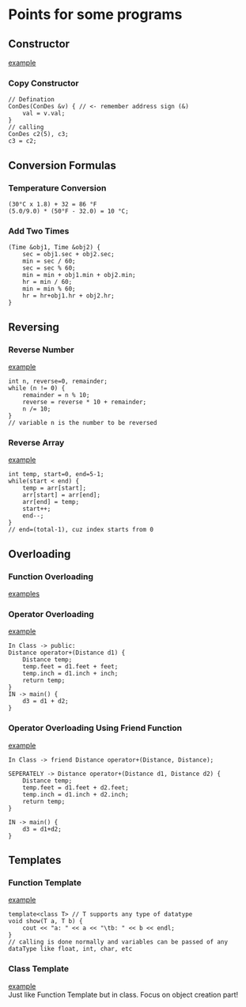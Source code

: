 # Points for some programs

## Constructor
[example](../past-questions/2079/3.cpp)
### Copy Constructor
```
// Defination
ConDes(ConDes &v) { // <- remember address sign (&)
    val = v.val;
}
// calling
ConDes c2(5), c3;
c3 = c2;
```

## Conversion Formulas
### Temperature Conversion
```
(30°C x 1.8) + 32 = 86 °F
(5.0/9.0) * (50°F - 32.0) = 10 °C;
```

### Add Two Times
```
(Time &obj1, Time &obj2) {
    sec = obj1.sec + obj2.sec;
    min = sec / 60;
    sec = sec % 60;
    min = min + obj1.min + obj2.min;
    hr = min / 60;
    min = min % 60;
    hr = hr+obj1.hr + obj2.hr;
}
```

## Reversing
### Reverse Number
[example](reversing/reverseNumber.cpp)
```
int n, reverse=0, remainder;
while (n != 0) {
    remainder = n % 10;
    reverse = reverse * 10 + remainder;
    n /= 10;
}
// variable n is the number to be reversed
```


### Reverse Array
[example](reversing/reverseArray.cpp)
```
int temp, start=0, end=5-1;
while(start < end) {
    temp = arr[start];
    arr[start] = arr[end];
    arr[end] = temp;
    start++;
    end--;
}
// end=(total-1), cuz index starts from 0
```

## Overloading
### Function Overloading
[examples](../lab-2)

### Operator Overloading
[example](overloading/opOverloading.cpp)
```
In Class -> public:
Distance operator+(Distance d1) {
    Distance temp;
    temp.feet = d1.feet + feet;
    temp.inch = d1.inch + inch;
    return temp;
}
IN -> main() {
    d3 = d1 + d2;
}
```

### Operator Overloading Using Friend Function
[example](overloading/opoverloadFriend.cpp)
```
In Class -> friend Distance operator+(Distance, Distance);

SEPERATELY -> Distance operator+(Distance d1, Distance d2) {
    Distance temp;
    temp.feet = d1.feet + d2.feet;
    temp.inch = d1.inch + d2.inch;
    return temp;
}

IN -> main() {
    d3 = d1+d2;
}
```

## Templates
### Function Template
[example](templates/functionTemplate.cpp)
```
template<class T> // T supports any type of datatype
void show(T a, T b) {
    cout << "a: " << a << "\tb: " << b << endl;
}
// calling is done normally and variables can be passed of any dataType like float, int, char, etc
```
### Class Template
[example](templates/classTemplate.cpp)  
Just like Function Template but in class. Focus on object creation part!
